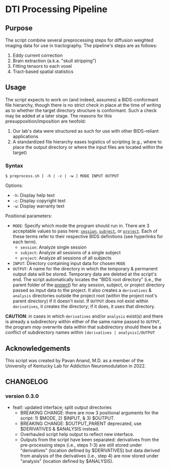 # DTI Processing Pipeline

## Purpose

The script combine several preprocessing steps for diffusion weighted imaging data for use in tractography. The pipeline's steps are as follows:

1. Eddy current correction
2. Brain extraction (a.k.a. "skull stripping")
3. Fitting tensors to each voxel
4. Tract-based spatial statistics

## Usage

The script expects to work on (and indeed, assumes) a BIDS-conformant file hierarchy, though there is no strict check in place at the time of writing as to whether the target directory structure is conformant. Such a check may be added at a later stage. The reasons for this presupposition/imposition are twofold:

1. Our lab's data were structured as such for use with other BIDS-reliant applications
2. A standardized file hierarchy eases logistics of scripting (e.g., where to place the output directory or where the input files are located within the target)

### Syntax

`$ preprocess.sh [ -h | -c | -w ] MODE INPUT OUTPUT`

Options:

* `-h`: Display help text
* `-c`: Display copyright text
* `-w`: Display warranty text

Positional parameters:

* `MODE`: Specify which mode the program should run in. There are 3 acceptable values to pass here: [`session`](https://bids-standard.github.io/bids-starter-kit/folders_and_files/folders.html#session), [`subject`](https://bids-standard.github.io/bids-starter-kit/folders_and_files/folders.html#subject), or [`project`](https://bids-standard.github.io/bids-starter-kit/folders_and_files/folders.html#project). Each of these terms refer to their respective BIDS definitions (see hyperlinks for each term).
  * `session`: Analyze single session
  * `subject`: Analyze all sessions of a single subject
  * `project`: Analyze all sessions of all subjects
* `INPUT`: Directory containing input data for chosen `MODE`
* `OUTPUT`: A name for the directory in which the temporary & permanent output data will be stored. Temporary data are deleted at the script's end. The script automatically locates the "BIDS root directory" (i.e., the parent folder of the [project](https://bids-standard.github.io/bids-starter-kit/folders_and_files/folders.html#subject)) for any session, subject, or project directory passed as input data to the project. It also creates a `derivatives` & `analysis` directories outside the project root (within the project root's parent directory) if it doesn't exist. If `OUTPUT` does not exist within `derivatives`, it creates the directory; if it does, it uses that directory.

**CAUTION**: in cases in which `derivatives` and/or `analysis` exist(s) and there is already a subdirectory within either of the same name passed to `OUTPUT`, the program *may* overwrite data within that subdirectory should there be a conflict of subdirectory names within `[derivatives | analysis]/OUTPUT`

## Acknowledgements

This script was created by Pavan Anand, M.D. as a member of the University of Kentucky Lab for Addiction Neuromodulation in 2022.

## CHANGELOG

### version 0.3.0

* feat!: updated interface; split output directories
  * BREAKING CHANGE: there are now 3 positional arguments for the script: 1) $MODE, 2) $INPUT, & 3) $OUTPUT.
  * BREAKING CHANGE: $OUTPUT_PARENT deprecated, use $DERIVATIVES & $ANALYSIS instead.
  * Overhauled script help output to reflect new interface.
  * Outputs from the script have been separated: derivatives from the pre-processing steps (i.e., steps 1-3) are still stored under "derivatives" (location defined by $DERIVATIVES) but data derived from analysis of the derivatives (i.e., step 4) are now stored under "analysis" (location defined by $ANALYSIS).

